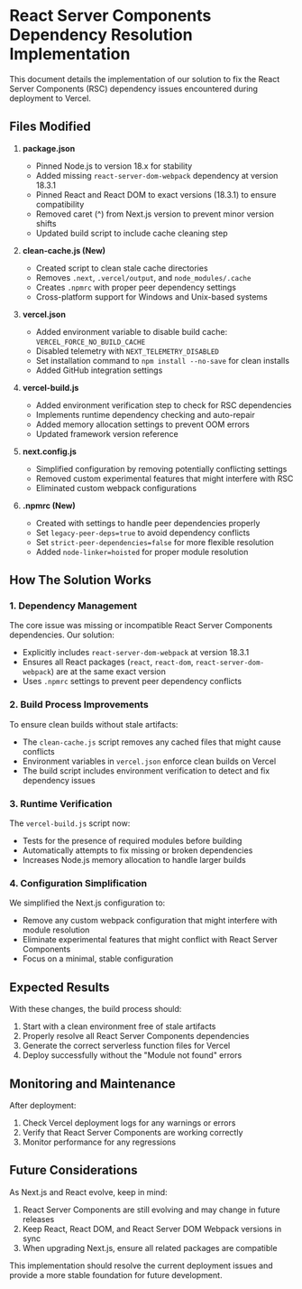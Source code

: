 # React Server Components Dependency Resolution Implementation

This document details the implementation of our solution to fix the React Server Components (RSC) dependency issues encountered during deployment to Vercel.

## Files Modified

1. **package.json**
   - Pinned Node.js to version 18.x for stability
   - Added missing `react-server-dom-webpack` dependency at version 18.3.1
   - Pinned React and React DOM to exact versions (18.3.1) to ensure compatibility
   - Removed caret (^) from Next.js version to prevent minor version shifts
   - Updated build script to include cache cleaning step

2. **clean-cache.js (New)**
   - Created script to clean stale cache directories
   - Removes `.next`, `.vercel/output`, and `node_modules/.cache`
   - Creates `.npmrc` with proper peer dependency settings
   - Cross-platform support for Windows and Unix-based systems

3. **vercel.json**
   - Added environment variable to disable build cache: `VERCEL_FORCE_NO_BUILD_CACHE`
   - Disabled telemetry with `NEXT_TELEMETRY_DISABLED`
   - Set installation command to `npm install --no-save` for clean installs
   - Added GitHub integration settings

4. **vercel-build.js**
   - Added environment verification step to check for RSC dependencies
   - Implements runtime dependency checking and auto-repair
   - Added memory allocation settings to prevent OOM errors
   - Updated framework version reference

5. **next.config.js**
   - Simplified configuration by removing potentially conflicting settings
   - Removed custom experimental features that might interfere with RSC
   - Eliminated custom webpack configurations

6. **.npmrc (New)**
   - Created with settings to handle peer dependencies properly
   - Set `legacy-peer-deps=true` to avoid dependency conflicts
   - Set `strict-peer-dependencies=false` for more flexible resolution
   - Added `node-linker=hoisted` for proper module resolution

## How The Solution Works

### 1. Dependency Management

The core issue was missing or incompatible React Server Components dependencies. Our solution:

- Explicitly includes `react-server-dom-webpack` at version 18.3.1
- Ensures all React packages (`react`, `react-dom`, `react-server-dom-webpack`) are at the same exact version
- Uses `.npmrc` settings to prevent peer dependency conflicts

### 2. Build Process Improvements

To ensure clean builds without stale artifacts:

- The `clean-cache.js` script removes any cached files that might cause conflicts
- Environment variables in `vercel.json` enforce clean builds on Vercel
- The build script includes environment verification to detect and fix dependency issues

### 3. Runtime Verification

The `vercel-build.js` script now:

- Tests for the presence of required modules before building
- Automatically attempts to fix missing or broken dependencies
- Increases Node.js memory allocation to handle larger builds

### 4. Configuration Simplification

We simplified the Next.js configuration to:

- Remove any custom webpack configuration that might interfere with module resolution
- Eliminate experimental features that might conflict with React Server Components
- Focus on a minimal, stable configuration

## Expected Results

With these changes, the build process should:

1. Start with a clean environment free of stale artifacts
2. Properly resolve all React Server Components dependencies
3. Generate the correct serverless function files for Vercel
4. Deploy successfully without the "Module not found" errors

## Monitoring and Maintenance

After deployment:

1. Check Vercel deployment logs for any warnings or errors
2. Verify that React Server Components are working correctly
3. Monitor performance for any regressions

## Future Considerations

As Next.js and React evolve, keep in mind:

1. React Server Components are still evolving and may change in future releases
2. Keep React, React DOM, and React Server DOM Webpack versions in sync
3. When upgrading Next.js, ensure all related packages are compatible

This implementation should resolve the current deployment issues and provide a more stable foundation for future development. 
